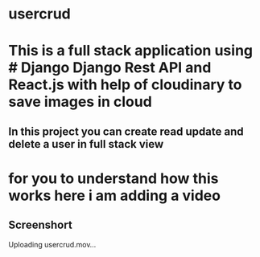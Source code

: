 # usercrud
# This is a full stack application using # Django Django Rest API and React.js with help of cloudinary to save images in cloud 
## In this project you can create read update and delete a user in full stack view 
# for you to understand how this works here i am adding a video 

## Screenshort


Uploading usercrud.mov…

